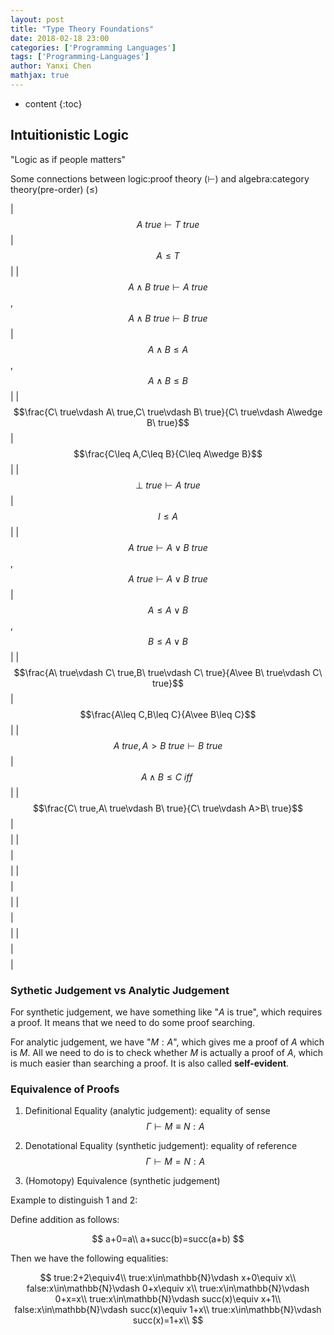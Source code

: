 ```yaml
---
layout: post
title: "Type Theory Foundations"
date: 2018-02-18 23:00
categories: ['Programming Languages'] 
tags: ['Programming-Languages']
author: Yanxi Chen
mathjax: true
---
```


* content
{:toc}

## Intuitionistic Logic

"Logic as if people matters"

Some connections between logic:proof theory ($\vdash$) and algebra:category theory(pre-order) ($\leq$)

| $$A\ true\vdash T\ true$$ | $$A\leq T$$ |
| $$A\wedge B\ true\vdash A\ true$$,$$A\wedge B\ true\vdash B\ true$$ | $$A\wedge B\leq A$$,$$A\wedge B\leq B$$ |
| $$\frac{C\ true\vdash A\ true,C\ true\vdash B\ true}{C\ true\vdash A\wedge B\ true}$$| $$\frac{C\leq A,C\leq B}{C\leq A\wedge B}$$ |
| $$\perp\ true\vdash A\ true$$ | $$I\leq A$$ |
| $$A\ true\vdash A\vee B\ true$$,$$A\ true\vdash A\vee B\ true$$ | $$A\leq A\vee B$$,$$B\leq A\vee B$$ |
| $$\frac{A\ true\vdash C\ true,B\ true\vdash C\ true}{A\vee B\ true\vdash C\ true}$$ | $$\frac{A\leq C,B\leq C}{A\vee B\leq C}$$ |
| $$A\ true,A>B\ true\vdash B\ true$$ | $$A\wedge B\leq C\ iff\ $$ |
| $$\frac{C\ true,A\ true\vdash B\ true}{C\ true\vdash A>B\ true}$$ | $$ $$ |
| $$ $$ | $$ $$ |
| $$ $$ | $$ $$ |
| $$ $$ | $$ $$ |
| $$ $$ | $$ $$ |

### Sythetic Judgement vs Analytic Judgement

For synthetic judgement, we have something like "$A$ is true", which requires a proof.
It means that we need to do some proof searching.

For analytic judgement, we have "$M:A$", which gives me a proof of $A$ which is $M$.
All we need to do is to check whether $M$ is actually a proof of $A$, which is much
easier than searching a proof. It is also called __self-evident__.

### Equivalence of Proofs

1. Definitional Equality (analytic judgement): equality of sense
$$\Gamma\vdash M\equiv N:A$$

2. Denotational Equality (synthetic judgement): equality of reference
$$\Gamma\vdash M=N:A$$

3. (Homotopy) Equivalence (synthetic judgement)

Example to distinguish 1 and 2:

Define addition as follows:

$$
a+0=a\\
a+succ(b)=succ(a+b)
$$

Then we have the following equalities:

$$
true:2+2\equiv4\\
true:x\in\mathbb{N}\vdash x+0\equiv x\\
false:x\in\mathbb{N}\vdash 0+x\equiv x\\
true:x\in\mathbb{N}\vdash 0+x=x\\
true:x\in\mathbb{N}\vdash succ(x)\equiv x+1\\
false:x\in\mathbb{N}\vdash succ(x)\equiv 1+x\\
true:x\in\mathbb{N}\vdash succ(x)=1+x\\
$$
